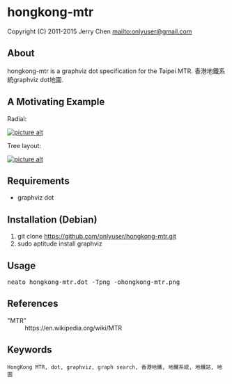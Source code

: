 hongkong-mtr
============

Copyright (C) 2011-2015 Jerry Chen <mailto:onlyuser@gmail.com>

About
-----

hongkong-mtr is a graphviz dot specification for the Taipei MTR.
香港地鐵系統graphviz dot地圖.

A Motivating Example
--------------------

Radial:

[![picture alt](https://sites.google.com/site/onlyuser/files/hongkong-mtr_thumb.png?attredirects=0 "hongkong-mtr")](https://sites.google.com/site/onlyuser/files/hongkong-mtr.png?attredirects=0)

Tree layout:

[![picture alt](https://sites.google.com/site/onlyuser/files/hongkong-mtr_tree_layout_thumb.png?attredirects=0 "hongkong-mtr")](https://sites.google.com/site/onlyuser/files/hongkong-mtr_tree_layout.png?attredirects=0)

Requirements
------------

* graphviz dot

Installation (Debian)
---------------------

1. git clone https://github.com/onlyuser/hongkong-mtr.git
2. sudo aptitude install graphviz

Usage
-----

<pre>
neato hongkong-mtr.dot -Tpng -ohongkong-mtr.png
</pre>

References
----------

<dl>
    <dt>"MTR"</dt>
    <dd>https://en.wikipedia.org/wiki/MTR</dd>
</dl>

Keywords
--------

    HongKong MTR, dot, graphviz, graph search, 香港地鐵, 地鐵系統, 地鐵站, 地圖
